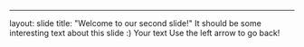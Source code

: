 
---
layout: slide
title: "Welcome to our second slide!"
It should be some interesting text about this slide :)
Your text
Use the left arrow to go back!
